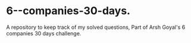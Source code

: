 # 6--companies-30-days.
A repository to keep track of my solved questions, Part of Arsh Goyal's 6 companies 30 days challenge.
